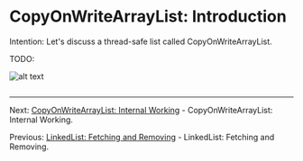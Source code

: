 # CopyOnWriteArrayList: Introduction

Intention: Let's discuss a thread-safe list called CopyOnWriteArrayList.

TODO:

![alt text](../../etc/collections/img.png "Img")

```java

```

<hr>

Next: [CopyOnWriteArrayList: Internal Working](chapter_13.md "CopyOnWriteArrayList: Internal Working") - 
CopyOnWriteArrayList: Internal Working.

Previous: [LinkedList: Fetching and Removing](chapter_11.md "LinkedList: Fetching and Removing") - 
LinkedList: Fetching and Removing.